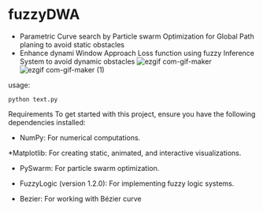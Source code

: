 # fuzzyDWA
- Parametric Curve search by Particle swarm Optimization for Global Path planing to avoid static obstacles
- Enhance dynami Window Approach Loss function using fuzzy Inference System to avoid dynamic obstacles
![ezgif com-gif-maker](https://github.com/user-attachments/assets/adf1a718-b754-4b84-aea3-b1dc94ceedf2)
![ezgif com-gif-maker (1)](https://github.com/user-attachments/assets/2ee286a6-46cd-4b29-bc79-7743074d8dcb)

usage:

`python text.py`

Requirements
To get started with this project, ensure you have the following dependencies installed:

* NumPy: For numerical computations.

*Matplotlib: For creating static, animated, and interactive visualizations.

* PySwarm: For particle swarm optimization.

* FuzzyLogic (version 1.2.0): For implementing fuzzy logic systems.

* Bezier: For working with Bézier curve
